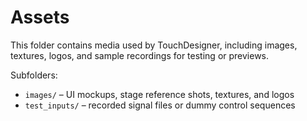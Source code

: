 # Assets

This folder contains media used by TouchDesigner, including images, textures,
logos, and sample recordings for testing or previews.

Subfolders:

- `images/` – UI mockups, stage reference shots, textures, and logos
- `test_inputs/` – recorded signal files or dummy control sequences

<!-- Example configs live in `config/routing_map.json`, `config/input_aliases.json`, and `config/endpoints.json`. -->
